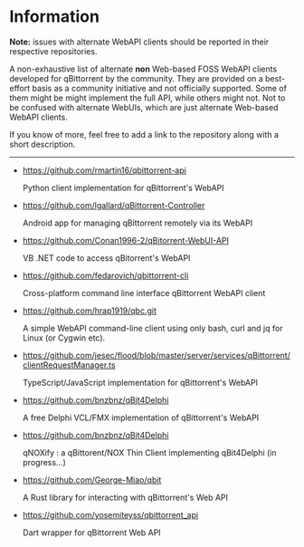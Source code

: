 # Information

**Note:** issues with alternate WebAPI clients should be reported in their respective repositories.

A non-exhaustive list of alternate **non** Web-based FOSS WebAPI clients developed for qBittorrent by the community. They are provided on a best-effort basis as a community initiative and not officially supported. Some of them might be might implement the full API, while others might not. Not to be confused with alternate WebUIs, which are just alternate Web-based WebAPI clients.

If you know of more, feel free to add a link to the repository along with a short description.

---

- https://github.com/rmartin16/qbittorrent-api

    Python client implementation for qBittorrent's WebAPI

- https://github.com/lgallard/qBittorrent-Controller

    Android app for managing qBittorrent remotely via its WebAPI

- https://github.com/Conan1996-2/qBitorrent-WebUI-API

    VB .NET code to access qBitorrent's WebAPI

- https://github.com/fedarovich/qbittorrent-cli

    Cross-platform command line interface qBittorrent WebAPI client

- https://github.com/hrap1919/qbc.git

    A simple WebAPI command-line client using only bash, curl and jq for Linux (or Cygwin etc).

- https://github.com/jesec/flood/blob/master/server/services/qBittorrent/clientRequestManager.ts

    TypeScript/JavaScript implementation for qBittorrent's WebAPI

- https://github.com/bnzbnz/qBit4Delphi

    A free Delphi VCL/FMX implementation of qBittorrent's WebAPI

- https://github.com/bnzbnz/qBit4Delphi

    qNOXify : a qBittorent/NOX Thin Client implementing  qBit4Delphi (in progress...)

- https://github.com/George-Miao/qbit

    A Rust library for interacting with qBittorrent's Web API

- https://github.com/yosemiteyss/qbittorrent_api

    Dart wrapper for qBittorrent Web API
